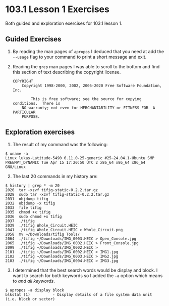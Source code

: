 # 103.1 Lesson 1 Exercises

Both guided and exploration exercises for 103.1 lesson 1.

## Guided Exercises

1. By reading the man pages of `apropos` I deduced that you need at add the `--usage` flag to your command
to print a short message and exit. 

2. Reading the `grep` man pages I was able to scroll to the bottom and find this section of text describing the copyright license. 
    ```
    COPYRIGHT
        Copyright 1998-2000, 2002, 2005-2020 Free Software Foundation, Inc.

            This is free software; see the source for copying conditions.  There is
        NO warranty; not even for MERCHANTABILITY or FITNESS FOR  A  PARTICULAR
        PURPOSE.
    ```

## Exploration exercises

1. The result of my command was the following:
```
$ uname -a
Linux lukas-Latitude-5490 6.11.0-25-generic #25~24.04.1-Ubuntu SMP PREEMPT_DYNAMIC Tue Apr 15 17:20:50 UTC 2 x86_64 x86_64 x86_64 GNU/Linux
``` 

2. The last 20 commands in my history are:
```
$ history | grep * -m 20
2026  tar -xzvf tifig-static-0.2.2.tar.gz 
2028  sudo tar -xzvf tifig-static-0.2.2.tar.gz 
2031  objdump tifig
2032  objdump -x tifig
2033  file tifig
2035  chmod +x tifig
2036  sudo chmod +x tifig
2037  ./tifig 
2039  ./tifig Whole_Circuit.HEIC 
2041  ./tifig Whole_Circuit.HEIC > Whole_Circuit.png
2058  mv ~/Downloads/tifig Tools/
2064  ./tifig ~/Downloads/IMG_0003.HEIC > Open_Console.jpg
2065  ./tifig ~/Downloads/IMG_0002.HEIC > Front_Console.jpg
2099  ./tifig ~/Downloads/IMG_0002.HEIC > 
2101  ./tifig ~/Downloads/IMG_0002.HEIC > IMG1.jpg
2102  ./tifig ~/Downloads/IMG_0003.HEIC > IMG2.jpg
2103  ./tifig ~/Downloads/IMG_0004.HEIC > IMG3.jpg
```

3. I determined that the best search words would be display and block. I want to search for both keywords so I added the `-a` option which means to *and all keywords*.
```
$ apropos -a display block
blkstat (1)          - Display details of a file system data unit (i.e. block or sector)
```

